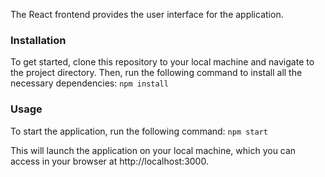 The React frontend provides the user interface for the application.

### Installation

To get started, clone this repository to your local machine and navigate to the project directory. Then, run the following command to install all the necessary dependencies:
```npm install```

### Usage 

To start the application, run the following command:
``` npm start ```

This will launch the application on your local machine, which you can access in your browser at http://localhost:3000.